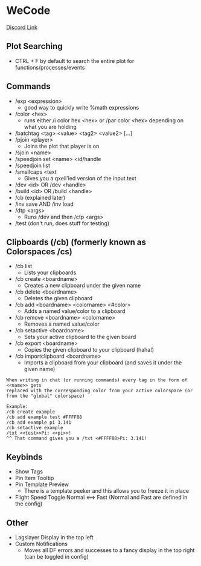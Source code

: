 # WeCode
[Discord Link](https://discord.gg/8dg5hbPKC9)

## Plot Searching
- CTRL + F by default to search the entire plot for functions/processes/events

## Commands
- /exp \<expression>
  - good way to quickly write %math expressions
- /color \<hex>
  - runs either /i color hex \<hex> or /par color \<hex> depending on what you are holding
- /batchtag \<tag> \<value> \<tag2> \<value2> [...]
- /pjoin \<player>
  - Joins the plot that player is on
- /sjoin \<name>
- /speedjoin set \<name> \<id/handle
- /speedjoin list
- /smallcaps \<text
  - Gives you a qxeii'ied version of the input text
- /dev \<id> OR /dev \<handle>
- /build \<id> OR /build \<handle>
- /cb (explained later)
- /inv save AND /inv load
- /dtp \<args>
  - Runs /dev and then /ctp \<args>
- /test (don't run, does stuff for testing)

## Clipboards (/cb) (formerly known as Colorspaces /cs)
- /cb list
  - Lists your clipboards
- /cb create \<boardname>
  - Creates a new clipboard under the given name
- /cb delete \<boardname>
  - Deletes the given clipboard
- /cb add \<boardname> \<colorname> \<#color>
  - Adds a named value/color to a clipboard
- /cb remove \<boardname> \<colorname>
  - Removes a named value/color
- /cb setactive \<boardname>
  - Sets your active clipboard to the given board
- /cb export \<boardname>
  - Copies the given clipboard to your clipboard (haha!)
- /cb importclipboard \<boardname>
  - Imports a clipboard from your clipboard (and saves it under the given name)
```
When writing in chat (or running commands) every tag in the form of <<name>> gets
replaced with the corresponding color from your active colorspace (or from the "global" colorspace)

Example:
/cb create example
/cb add example test #FFFF88
/cb add example pi 3.141
/cb setactive example
/txt <<test>>Pi: <<pi>>!
^^ That command gives you a /txt <#FFFF88>Pi: 3.141!
```

## Keybinds
- Show Tags
- Pin Item Tooltip
- Pin Template Preview
  - There is a template peeker and this allows you to freeze it in place
- Flight Speed Toggle Normal \<==> Fast (Normal and Fast are defined in the config)

## Other
- Lagslayer Display in the top left
- Custom Notifications
  - Moves all DF errors and successes to a fancy display in the top right (can be toggled in config)
